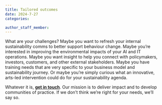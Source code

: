 ```yaml
---
title: Tailored outcomes
date: 2024-7-27
categories:

author_staff_member:
---
```


What are your challenges? Maybe you want to refresh your internal sustainability comms to better support behaviour change. Maybe you’re interested in improving the environmental impacts of your AI and IT operations. Maybe you want insight to help you connect with policymakers, investors, customers, and other external stakeholders. Maybe you have training needs that are very specific to your business model and sustainability journey. Or maybe you’re simply curious what an innovative, arts-led intervention could do for your sustainability agenda.

Whatever it is, **[get in touch](https://climateacuity.org/contact/)**. Our mission is to deliver impact and to develop communities of practice. If we don’t think we’re right for your needs, we’ll say so.

